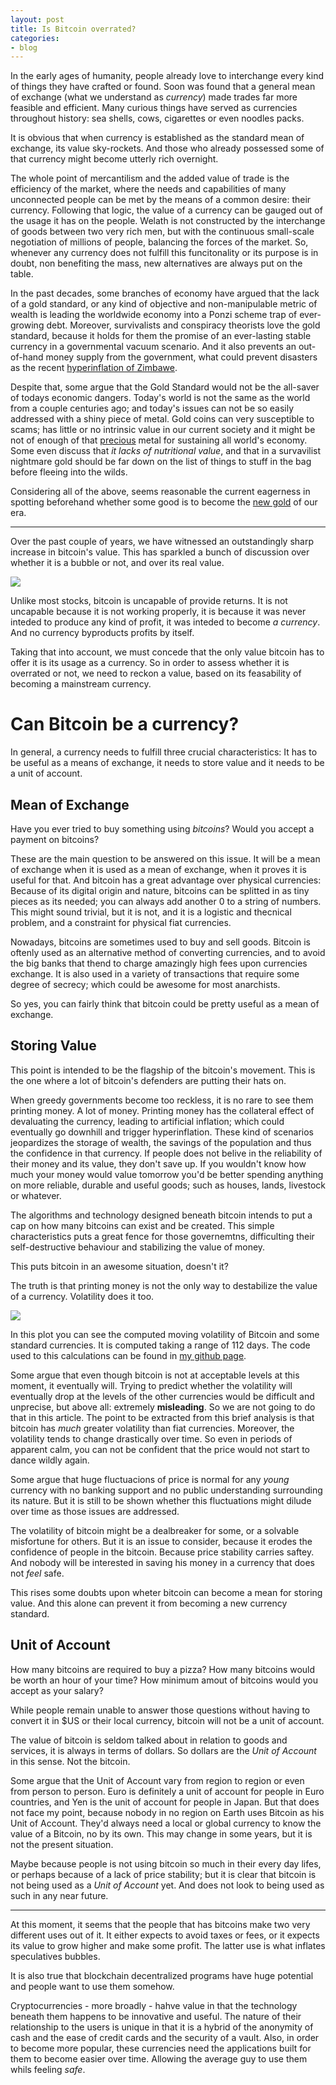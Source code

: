 ```yaml
---
layout: post
title: Is Bitcoin overrated?
categories:
- blog
---
```


In the early ages of humanity, people already love to interchange every kind of things they have crafted or found. Soon was found that a general mean of exchange (what we understand as *currency*) made trades far more feasible and efficient. Many curious things have served as currencies throughout history: sea shells, cows, cigarettes or even noodles packs.

It is obvious that when currency is established as the standard mean of exchange, its value sky-rockets. And those who already possessed some of that currency might become utterly rich overnight. 

The whole point of mercantilism and the added value of trade is the efficiency of the market, where the needs and capabilities of many unconnected people can be met by the means of a common desire: their currency. Following that logic, the value of a currency can be gauged out of the usage it has on the people. Welath is not constructed by the interchange of goods between two very rich men, but with the continuous small-scale negotiation of millions of people, balancing the forces of the market. So, whenever any currency does not fulfill this funcitonality or its purpose is in doubt, non benefiting the mass, new alternatives are always put on the table. 

In the past decades, some branches of economy have argued that the lack of a gold standard, or any kind of objective and non-manipulable metric of wealth is leading the worldwide economy into a Ponzi scheme trap of ever-growing debt. Moreover, survivalists and conspiracy theorists love the gold standard, because it holds for them the promise of an ever-lasting stable currency in a governmental vacuum scenario. And it also prevents an out-of-hand money supply from the government, what could prevent disasters as the recent [hyperinflation of Zimbawe](https://en.wikipedia.org/wiki/Hyperinflation#Most_severe_hyperinflations_in_world_history).

Despite that, some argue that the Gold Standard would not be the all-saver of todays economic dangers. Today's world is not the same as the world from a couple centuries ago; and today's issues can not be so easily addressed with a shiny piece of metal. Gold coins can very susceptible to scams; has little or no intrinsic value in our current society and it might be not of enough of that [precious](https://en.wikipedia.org/wiki/Gollum) metal for sustaining all world's economy. Some even discuss that *it lacks of nutritional value*, and that in a survavilist nightmare gold should be far down on the list of things to stuff in the bag before fleeing into the wilds.

Considering all of the above, seems reasonable the current eagerness in spotting beforehand whether some good is to become the [new gold](https://en.wikipedia.org/wiki/Bitcoin) of our era.

---

Over the past couple of years, we have witnessed an outstandingly sharp increase in bitcoin's value. This has sparkled a bunch of discussion over whether it is a bubble or not, and over its real value.


![](https://github.com/aljrico/aljrico.github.io/blob/master/_posts/images/btc-hist-price.png?raw=true)

Unlike most stocks, bitcoin is uncapable of provide returns. It is not uncapable because it is not working properly, it is because it was never inteded to produce any kind of profit, it was inteded to become *a currency*. And no currency byproducts profits by itself.

Taking that into account, we must concede that the only value bitcoin has to offer it is its usage as a currency. So in order to assess whether it is overrated or not, we need to reckon a value, based on its feasability of becoming a mainstream currency.

# Can Bitcoin be a currency?

In general, a currency needs to fulfill three crucial characteristics: It has to be useful as a means of exchange, it needs to store value and it needs to be a unit of account.

## Mean of Exchange

Have you ever tried to buy something using *bitcoins*? Would you accept a payment on bitcoins?

These are the main question to be answered on this issue. It will be a mean of exchange when it is used as a mean of exchange, when it proves it is useful for that. And bitcoin has a great advantage over physical currencies: Because of its digital origin and nature, bitcoins can be splitted in as tiny pieces as its needed; you can always add another 0 to a string of numbers. This might sound trivial, but it is not, and it is a logistic and thecnical problem, and a constraint for physical fiat currencies.

Nowadays, bitcoins are sometimes used to buy and sell goods. Bitcoin is oftenly used as an alternative method of converting currencies, and to avoid the big banks that thend to charge amazingly high fees upon currencies exchange. It is also used in a variety of transactions that require some degree of secrecy; which could be awesome for most anarchists.

So yes, you can fairly think that bitcoin could be pretty useful as a mean of exchange.

## Storing Value

This point is intended to be the flagship of the bitcoin's movement. This is the one where a lot of bitcoin's defenders are putting their hats on.

When greedy governments become too reckless, it is no rare to see them printing money. A lot of money. Printing money has the collateral effect of devaluating the currency, leading to artificial inflation; which could eventually go downhill and trigger hyperinflation. These kind of scenarios jeopardizes the storage of wealth, the savings of the population and thus the confidence in that currency. If people does not belive in the reliability of their money and its value, they don't save up. If you wouldn't know how much your money would value tomorrow you'd be better spending anything on more reliable, durable and useful goods; such as houses, lands, livestock or whatever.

The algorithms and technology designed beneath bitcoin intends to put a cap on how many bitcoins can exist and be created. This simple characteristics puts a great fence for those governemtns, difficulting their self-destructive behaviour and stabilizing the value of money.

This puts bitcoin in an awesome situation, doesn't it?

The truth is that printing money is not the only way to destabilize the value of a currency. Volatility does it too. 

![](https://github.com/aljrico/aljrico.github.io/blob/master/_posts/images/vol-currencies.png?raw=true)

In this plot you can see the computed moving volatility of Bitcoin and some standard currencies. It is computed taking a range of 112 days. The code used to this calculations can be found in [my github page](https://github.com/aljrico/bitcoin).

Some argue that even though bitcoin is not at acceptable levels at this moment, it eventually will. Trying to predict whether the volatility will eventually drop at the levels of the other currencies would be difficult and unprecise, but above all: extremely **misleading**. So we are not going to do that in this article. The point to be extracted from this brief analysis is that bitcoin has *much* greater volatility than fiat currencies. Moreover, the volatility tends to change drastically over time. So even in periods of apparent calm, you can not be confident that the price would not start to dance wildly again. 

Some argue that huge fluctuacions of price is normal for any *young* currency with no banking support and no public understanding surrounding its nature. But it is still to be shown whether this fluctuations might dilude over time as those issues are addressed.

The volatility of bitcoin might be a dealbreaker for some, or a solvable misfortune for others. But it is an issue to consider, because it erodes the confidence of people in the bitcoin. Because price stability carries saftey. And nobody will be interested in saving his money in a currency that does not *feel* safe. 

This rises some doubts upon wheter bitcoin can become a mean for storing value. And this alone can prevent it from becoming a new currency standard.

## Unit of Account

How many bitcoins are required to buy a pizza? How many bitcoins would be worth an hour of your time? How minimum amout of bitcoins would you accept as your salary?

While people remain unable to answer those questions without having to convert it in $US or their local currency, bitcoin will not be a unit of account.

The value of bitcoin is seldom talked about in relation to goods and services, it is always in terms of dollars. So dollars are the *Unit of Account* in this sense. Not the bitcoin. 

Some argue that the Unit of Account vary from region to region or even from person to person. Euro is definitely a unit of account for people in Euro countries, and Yen is the unit of account for people in Japan. But that does not face my point, because nobody in no region on Earth uses Bitcoin as his Unit of Account. They'd always need a local or global currency to know the value of a Bitcoin, no by its own. This may change in some years, but it is not the present situation.

Maybe because people is not using bitcoin so much in their every day lifes, or perhaps because of a lack of price stability; but it is clear that bitcoin is not being used as a *Unit of Account* yet. And does not look to being used as such in any near future.

---

At this moment, it seems that the people that has bitcoins make two very different uses out of it. It either expects to avoid taxes or fees, or it expects its value to grow higher and make some profit. The latter use is what inflates speculatives bubbles. 

It is also true that blockchain decentralized programs have huge potential and people want to use them somehow.

Cryptocurrencies - more broadly - hahve value in that the technology beneath them happens to be innovative and useful. The nature of their relationship to the users is unique in that it is a hybrid of the anonymity of cash and the ease of credit cards and the security of a vault. Also, in order to become more popular, these currencies need the applications built for them to become easier over time. Allowing the average guy to use them whils feeling *safe*.


